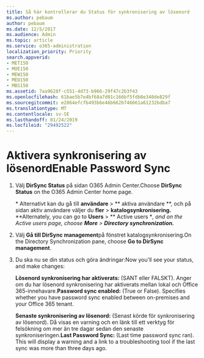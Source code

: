 ```yaml
---
title: Så här kontrollerar du Status för synkronisering av lösenord
ms.author: pebaum
author: pebaum
ms.date: 12/5/2017
ms.audience: Admin
ms.topic: article
ms.service: o365-administration
localization_priority: Priority
search.appverid:
- MET150
- MOE150
- MEW150
- MED150
- MBS150
ms.assetid: 7aa9628f-c551-4d73-b966-29f47c2b3f43
ms.openlocfilehash: 61bae5b7e4bf68a7d01c166bf5fdb8e340de829f
ms.sourcegitcommit: e2864efcfb493b6e46b662b746661a61232bdba7
ms.translationtype: MT
ms.contentlocale: sv-SE
ms.lasthandoff: 01/24/2019
ms.locfileid: "29492522"
---
```

# <a name="enable-password-sync"></a><span data-ttu-id="cd2e8-102">Aktivera synkronisering av lösenord</span><span class="sxs-lookup"><span data-stu-id="cd2e8-102">Enable Password Sync</span></span>

1.  <span data-ttu-id="cd2e8-103">Välj **DirSync Status** på sidan O365 Admin Center.</span><span class="sxs-lookup"><span data-stu-id="cd2e8-103">Choose **DirSync Status** on the O365 Admin Center home page.</span></span> 
    
     <span data-ttu-id="cd2e8-104">\* Alternativt kan du gå till **användare** \> \*\* aktiva användare \*\*, och på sidan aktiv användare väljer du **fler** \> **katalogsynkronisering.** \*</span><span class="sxs-lookup"><span data-stu-id="cd2e8-104">\*Alternately, you can go to **Users** \> \*\* Active users \**, and on the Active users page, choose **More** \> **Directory synchronization.***</span></span> 
    
2. <span data-ttu-id="cd2e8-105">Välj **Gå till DirSync management**på fönstret katalogsynkronisering.</span><span class="sxs-lookup"><span data-stu-id="cd2e8-105">On the Directory Synchronization pane, choose **Go to DirSync management**.</span></span> 
    
3. <span data-ttu-id="cd2e8-106">Du ska nu se din status och göra ändringar:</span><span class="sxs-lookup"><span data-stu-id="cd2e8-106">Now you'll see your status, and make changes:</span></span>
    
    <span data-ttu-id="cd2e8-p101">**Lösenord synkronisering har aktiverats:** (SANT eller FALSKT). Anger om du har lösenord synkronisering har aktiverats mellan lokal och Office 365-innehavare.</span><span class="sxs-lookup"><span data-stu-id="cd2e8-p101">**Password sync enabled:** (True or False). Specifies whether you have password sync enabled between on-premises and your Office 365 tenant.</span></span> 
    
    <span data-ttu-id="cd2e8-p102">**Senaste synkronisering av lösenord:** (Senast körde för synkronisering av lösenord). Då visas en varning och en länk till ett verktyg för felsökning om mer än tre dagar sedan den senaste synkroniseringen.</span><span class="sxs-lookup"><span data-stu-id="cd2e8-p102">**Last Password Sync:** (Last time password sync ran). This will display a warning and a link to a troubleshooting tool if the last sync was more than three days ago.</span></span> 
    

